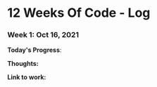 # 12 Weeks Of Code - Log

### Week 1: Oct 16, 2021 

**Today's Progress**: 

**Thoughts:** 

**Link to work:** 
